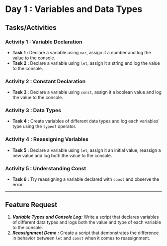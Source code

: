 # Day 1 : Variables and Data Types

## Tasks/Activities

### Activity 1 : Variable Declaration
- **Task 1 :** Declare a variable using ```var```, assign it a number and log the value to the console.
 - **Task 2 :** Declare a variable using ```let```, assign it a string and log the value to the console.

### Activity 2 : Constant Declaration
- **Task 3 :** Declare a variable using ```const```, assign it a boolean value and log the value to the console.

### Activity 3 : Data Types
- **Task 4 :**  Create variables of different data types and log each variables' type using the ```typeof``` operator.

### Activity 4 : Reassigning Variables
- **Task 5 :** Declare a variable using ```let```, assign it an initial value, reassign a new value and log both the value to the console.

### Activity 5 : Understanding Const
- **Task 6 :** Try reassigning a variable declared with ```const``` and observe the error.


***
## Feature Request

1. ***Variable Types and Console Log:*** Write a script that declares variables of different data types and logs both the value and type of each variable to the console.
2. ***Reassignment Demo :*** Create a script that demonstrates the difference in behavior between ```let``` and ```const``` when it comes to reassignment.